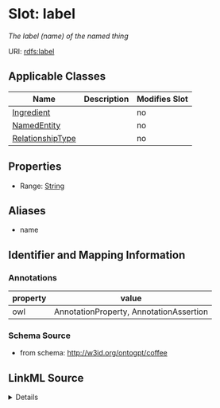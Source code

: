 # Slot: label


_The label (name) of the named thing_



URI: [rdfs:label](rdfs:label)



<!-- no inheritance hierarchy -->




## Applicable Classes

| Name | Description | Modifies Slot |
| --- | --- | --- |
[Ingredient](Ingredient.md) |  |  no  |
[NamedEntity](NamedEntity.md) |  |  no  |
[RelationshipType](RelationshipType.md) |  |  no  |







## Properties

* Range: [String](String.md)



## Aliases


* name



## Identifier and Mapping Information





### Annotations

| property | value |
| --- | --- |
| owl | AnnotationProperty, AnnotationAssertion |



### Schema Source


* from schema: http://w3id.org/ontogpt/coffee




## LinkML Source

<details>
```yaml
name: label
annotations:
  owl:
    tag: owl
    value: AnnotationProperty, AnnotationAssertion
description: The label (name) of the named thing
from_schema: http://w3id.org/ontogpt/coffee
aliases:
- name
rank: 1000
slot_uri: rdfs:label
alias: label
owner: NamedEntity
domain_of:
- NamedEntity
range: string

```
</details>